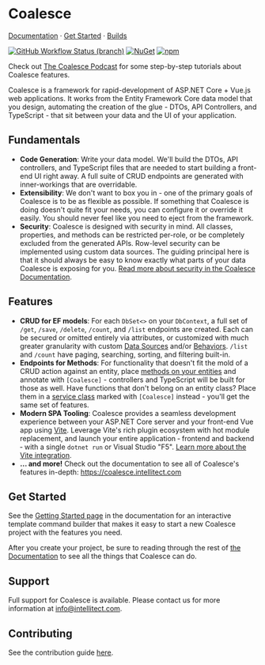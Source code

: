 # Coalesce  

[Documentation](https://coalesce.intellitect.com) &middot; [Get Started](#Get-Started) &middot; [Builds](#Builds)

[![GitHub Workflow Status (branch)](https://img.shields.io/github/actions/workflow/status/IntelliTect/Coalesce/release.yml?branch=dev&label=Build%20Status&logo=github)](https://github.com/IntelliTect/Coalesce/actions/workflows/release.yml) [![NuGet](https://img.shields.io/nuget/v/IntelliTect.Coalesce)](https://www.nuget.org/packages/IntelliTect.Coalesce) [![npm](https://img.shields.io/npm/v/coalesce-vue/latest.svg)](https://www.npmjs.com/package/coalesce-vue)

Check out [The Coalesce Podcast](https://www.youtube.com/playlist?list=PLRjft3wXvK_srWUHS4w_lVrIfB4uNqfSD) for some step-by-step tutorials about Coalesce features.

Coalesce is a framework for rapid-development of ASP.NET Core + Vue.js web applications. It works from the Entity Framework Core data model that you design, automating the creation of the glue - DTOs, API Controllers, and TypeScript - that sit between your data and the UI of your application. 

## Fundamentals

* **Code Generation**: Write your data model. We'll build the DTOs, API controllers, and TypeScript files that are needed to start building a front-end UI right away. A full suite of CRUD endpoints are generated with inner-workings that are overridable.
* **Extensibility**: We don't want to box you in - one of the primary goals of Coalesce is to be as flexible as possible. If something that Coalesce is doing doesn't quite fit your needs, you can configure it or override it easily. You should never feel like you need to eject from the framework.
* **Security**: Coalesce is designed with security in mind. All classes, properties, and methods can be restricted per-role, or be completely excluded from the generated APIs. Row-level security can be implemented using custom data sources. The guiding principal here is that it should always be easy to know exactly what parts of your data Coalesce is exposing for you. [Read more about security in the Coalesce Documentation](https://coalesce.intellitect.com/topics/security).

## Features

* **CRUD for EF models**: For each `DbSet<>` on your `DbContext`, a full set of `/get`, `/save`, `/delete`, `/count`, and `/list` endpoints are created. Each can be secured or omitted entirely via attributes, or customized with much greater granularity with custom [Data Sources](https://coalesce.intellitect.com/modeling/model-components/data-sources/) and/or [Behaviors](https://coalesce.intellitect.com/modeling/model-components/behaviors). `/list` and `/count` have paging, searching, sorting, and filtering built-in.
* **Endpoints for Methods**: For functionality that doesn't fit the mold of a CRUD action against an entity, place [methods on your entities](https://coalesce.intellitect.com/modeling/model-components/methods/) and annotate with `[Coalesce]` - controllers and TypeScript will be built for those as well. Have functions that don't belong on an entity class? Place them in a [service class](https://coalesce.intellitect.com/modeling/model-types/services/) marked with `[Coalesce]` instead - you'll get the same set of features.
* **Modern SPA Tooling**: Coalesce provides a seamless development experience between your ASP.NET Core server and your front-end Vue app using [Vite](https://vitejs.dev/). Leverage Vite's rich plugin ecosystem with hot module replacement, and launch your entire application &hyphen; frontend and backend &hyphen; with a single `dotnet run` or Visual Studio "F5". [Learn more about the Vite integration](https://coalesce.intellitect.com/topics/vite-integration).
* **... and more!** Check out the documentation to see all of Coalesce's features in-depth: https://coalesce.intellitect.com

## Get Started

See the [Getting Started page](https://coalesce.intellitect.com/stacks/vue/getting-started.html#creating-a-project) in the documentation for an interactive template command builder that makes it easy to start a new Coalesce project with the features you need.

After you create your project, be sure to reading through the rest of [the Documentation](https://coalesce.intellitect.com) to see all the things that Coalesce can do.


## Support
Full support for Coalesce is available. Please contact us for more information at info@intellitect.com.


## Contributing

See the contribution guide [here](CONTRIBUTING.md).
